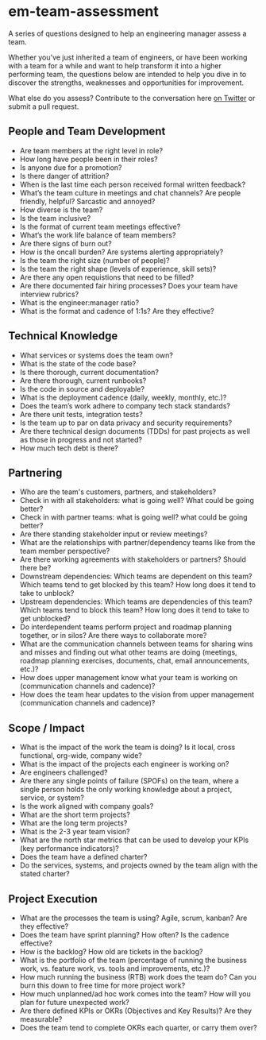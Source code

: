 # em-team-assessment
A series of questions designed to help an engineering manager assess a team.

Whether you've just inherited a team of engineers, or have been working with a team for a while and want to help transform it into a higher performing team, the questions below are intended to help you dive in to discover the strengths, weaknesses and opportunities for improvement.

What else do you assess? Contribute to the conversation here [on Twitter](https://twitter.com/TODO) or submit a pull request.

## People and Team Development
* Are team members at the right level in role?
* How long have people been in their roles?
* Is anyone due for a promotion?
* Is there danger of attrition?
* When is the last time each person received formal written feedback?
* What’s the team culture in meetings and chat channels? Are people friendly, helpful? Sarcastic and annoyed?
* How diverse is the team? 
* Is the team inclusive? 
* Is the format of current team meetings effective?
* What’s the work life balance of team members? 
* Are there signs of burn out? 
* How is the oncall burden? Are systems alerting appropriately?
* Is the team the right size (number of people)? 
* Is the team the right shape (levels of experience, skill sets)?
* Are there any open requistions that need to be filled?
* Are there documented fair hiring processes? Does your team have interview rubrics?
* What is the engineer:manager ratio?
* What is the format and cadence of 1:1s? Are they effective?

## Technical Knowledge
* What services or systems does the team own? 
* What is the state of the code base? 
* Is there thorough, current documentation? 
* Are there thorough, current runbooks? 
* Is the code in source and deployable? 
* What is the deployment cadence (daily, weekly, monthly, etc.)?
* Does the team’s work adhere to company tech stack standards?
* Are there unit tests, integration tests?
* Is the team up to par on data privacy and security requirements? 
* Are there technical design documents (TDDs) for past projects as well as those in progress and not started? 
* How much tech debt is there?

## Partnering
* Who are the team's customers, partners, and stakeholders?
* Check in with all stakeholders: what is going well? What could be going better? 
* Check in with partner teams: what is going well? what could be going better? 
* Are there standing stakeholder input or review meetings? 
* What are the relationships with partner/dependency teams like from the team member perspective? 
* Are there working agreements with stakeholders or partners? Should there be? 
* Downstream dependencies: Which teams are dependent on this team? Which teams tend to get blocked by this team? How long does it tend to take to unblock? 
* Upstream dependencies: Which teams are dependencies of this team? Which teams tend to block this team? How long does it tend to take to get unblocked? 
* Do interdependent teams perform project and roadmap planning together, or in silos? Are there ways to collaborate more? 
* What are the communication channels between teams for sharing wins and misses and finding out what other teams are doing (meetings, roadmap planning exercises, documents, chat, email announcements, etc.)? 
* How does upper management know what your team is working on (communication channels and cadence)? 
* How does the team hear updates to the vision from upper management (communication channels and cadence)?

## Scope / Impact
* What is the impact of the work the team is doing? Is it local, cross functional, org-wide, company wide? 
* What is the impact of the projects each engineer is working on? 
* Are engineers challenged? 
* Are there any single points of failure (SPOFs) on the team, where a single person holds the only working knowledge about a project, service, or system? 
* Is the work aligned with company goals? 
* What are the short term projects? 
* What are the long term projects? 
* What is the 2-3 year team vision? 
* What are the north star metrics that can be used to develop your KPIs (key performance indicators)? 
* Does the team have a defined charter? 
* Do the services, systems, and projects owned by the team align with the stated charter?

## Project Execution
* What are the processes the team is using? Agile, scrum, kanban?  Are they effective?
* Does the team have sprint planning? How often? Is the cadence effective?
* How is the backlog?  How old are tickets in the backlog?
* What is the portfolio of the team (percentage of running the business work, vs. feature work, vs. tools and improvements, etc.)? 
* How much running the business (RTB) work does the team do? Can you burn this down to free time for more project work?
* How much unplanned/ad hoc work comes into the team? How will you plan for future unexpected work?
* Are there defined KPIs or OKRs (Objectives and Key Results)? Are they measurable? 
* Does the team tend to complete OKRs each quarter, or carry them over? 

